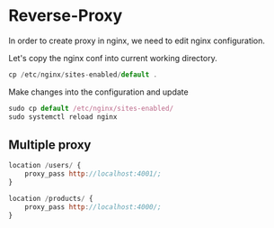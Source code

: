 # Reverse-Proxy

In order to create proxy in nginx, we need to edit nginx configuration. 

Let's copy the nginx conf into current working directory. 

```js
cp /etc/nginx/sites-enabled/default .
```

Make changes into the configuration and update 
```js
sudo cp default /etc/nginx/sites-enabled/
sudo systemctl reload nginx
```

## Multiple proxy
```js
location /users/ {
    proxy_pass http://localhost:4001/;
}

location /products/ {
    proxy_pass http://localhost:4000/;
}
```
